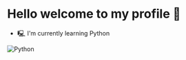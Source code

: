 # **Hello welcome to my profile 👋**

- 🖳 I'm currently learning Python


![Python](https://upload.wikimedia.org/wikipedia/commons/thumb/c/c3/Python-logo-notext.svg/121px-Python-logo-notext.svg.png)
